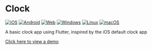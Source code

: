 # Clock

[![iOS](https://github.com/ArAmM7/stopwatch/actions/workflows/iOS.yml/badge.svg)](https://github.com/ArAmM7/stopwatch/actions/workflows/iOS.yml)
[![Android](https://github.com/ArAmM7/stopwatch/actions/workflows/Android.yml/badge.svg)](https://github.com/ArAmM7/stopwatch/actions/workflows/Android.yml)
[![Web](https://github.com/ArAmM7/stopwatch/actions/workflows/Web.yml/badge.svg)](https://github.com/ArAmM7/stopwatch/actions/workflows/Web.yml)
[![Windows](https://github.com/ArAmM7/stopwatch/actions/workflows/Windows.yml/badge.svg)](https://github.com/ArAmM7/stopwatch/actions/workflows/Windows.yml)
[![Linux](https://github.com/ArAmM7/stopwatch/actions/workflows/Linux.yml/badge.svg)](https://github.com/ArAmM7/stopwatch/actions/workflows/Linux.yml)
[![macOS](https://github.com/ArAmM7/stopwatch/actions/workflows/macOS.yml/badge.svg)](https://github.com/ArAmM7/stopwatch/actions/workflows/macOS.yml)

A basic clock app using Flutter, inspired by the iOS default clock app

[Click here to view a demo](https://aramm7.github.io/stopwatch/)
